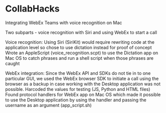 # CollabHacks
Integrating WebEx Teams with voice recognition on Mac

Two subparts - voice recognition with Siri and using WebEx to start a call

Voice recognition:
Using Siri (SiriKit) would require rewriting code at the application level so chose to use dictation instead for proof of concept
Wrote an AppleScript (voice_recognition.scpt) to use the Dictation app on Mac OS to catch phrases and run a shell script when those phrases are caught

WebEx integration:
Since the WebEx API and SDKs do not tie in to one particular GUI, we used the WebEx browser SDK to initiate a call using the browser as a backup in case working with the Desktop application was not possible. Harcoded the values for testing (JS, Python and HTML files)
Found protocol handlers for WebEx app on Mac OS which made it possible to use the Desktop application by using the handler and passing the username as an argument (app_script.sh)
